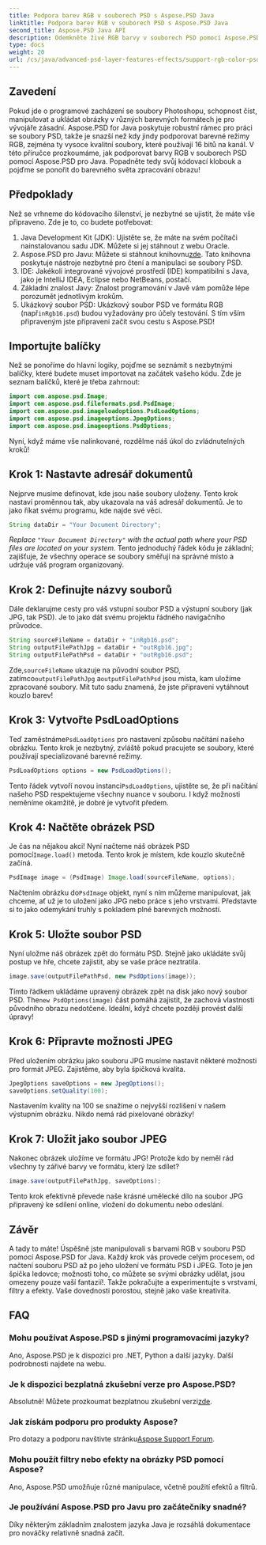 ```yaml
---
title: Podpora barev RGB v souborech PSD s Aspose.PSD Java
linktitle: Podpora barev RGB v souborech PSD s Aspose.PSD Java
second_title: Aspose.PSD Java API
description: Odemkněte živé RGB barvy v souborech PSD pomocí Aspose.PSD pro Java! Postupujte podle našeho podrobného průvodce, abyste své snímky bez námahy vylepšili a uložili.
type: docs
weight: 20
url: /cs/java/advanced-psd-layer-features-effects/support-rgb-color-psd-files/
---
```

## Zavedení
Pokud jde o programové zacházení se soubory Photoshopu, schopnost číst, manipulovat a ukládat obrázky v různých barevných formátech je pro vývojáře zásadní. Aspose.PSD for Java poskytuje robustní rámec pro práci se soubory PSD, takže je snazší než kdy jindy podporovat barevné režimy RGB, zejména ty vysoce kvalitní soubory, které používají 16 bitů na kanál. V této příručce prozkoumáme, jak podporovat barvy RGB v souborech PSD pomocí Aspose.PSD pro Java. Popadněte tedy svůj kódovací klobouk a pojďme se ponořit do barevného světa zpracování obrazu!
## Předpoklady
Než se vrhneme do kódovacího šílenství, je nezbytné se ujistit, že máte vše připraveno. Zde je to, co budete potřebovat:
1. Java Development Kit (JDK): Ujistěte se, že máte na svém počítači nainstalovanou sadu JDK. Můžete si jej stáhnout z webu Oracle.
2.  Aspose.PSD pro Javu: Můžete si stáhnout knihovnu[zde](https://releases.aspose.com/psd/java/). Tato knihovna poskytuje nástroje nezbytné pro čtení a manipulaci se soubory PSD.
3. IDE: Jakékoli integrované vývojové prostředí (IDE) kompatibilní s Java, jako je IntelliJ IDEA, Eclipse nebo NetBeans, postačí.
4. Základní znalost Javy: Znalost programování v Javě vám pomůže lépe porozumět jednotlivým krokům.
5.  Ukázkový soubor PSD: Ukázkový soubor PSD ve formátu RGB (např`inRgb16.psd`) budou vyžadovány pro účely testování.
S tím vším připraveným jste připraveni začít svou cestu s Aspose.PSD!
## Importujte balíčky
Než se ponoříme do hlavní logiky, pojďme se seznámit s nezbytnými balíčky, které budete muset importovat na začátek vašeho kódu. Zde je seznam balíčků, které je třeba zahrnout:
```java
import com.aspose.psd.Image;
import com.aspose.psd.fileformats.psd.PsdImage;
import com.aspose.psd.imageloadoptions.PsdLoadOptions;
import com.aspose.psd.imageoptions.JpegOptions;
import com.aspose.psd.imageoptions.PsdOptions;
```
Nyní, když máme vše nalinkované, rozdělme náš úkol do zvládnutelných kroků!
## Krok 1: Nastavte adresář dokumentů
Nejprve musíme definovat, kde jsou naše soubory uloženy. Tento krok nastaví proměnnou tak, aby ukazovala na váš adresář dokumentů. Je to jako říkat svému programu, kde najde své věci.
```java
String dataDir = "Your Document Directory";
```
*Replace `"Your Document Directory"` with the actual path where your PSD files are located on your system.* 
Tento jednoduchý řádek kódu je základní; zajišťuje, že všechny operace se soubory směřují na správné místo a udržuje váš program organizovaný.
## Krok 2: Definujte názvy souborů
Dále deklarujme cesty pro váš vstupní soubor PSD a výstupní soubory (jak JPG, tak PSD). Je to jako dát svému projektu řádného navigačního průvodce.
```java
String sourceFileName = dataDir + "inRgb16.psd";
String outputFilePathJpg = dataDir + "outRgb16.jpg";
String outputFilePathPsd = dataDir + "outRgb16.psd";
```
 Zde,`sourceFileName` ukazuje na původní soubor PSD, zatímco`outputFilePathJpg` a`outputFilePathPsd` jsou místa, kam uložíme zpracované soubory. Mít tuto sadu znamená, že jste připraveni vytáhnout kouzlo barev!
## Krok 3: Vytvořte PsdLoadOptions
 Teď zaměstnáme`PsdLoadOptions` pro nastavení způsobu načítání našeho obrázku. Tento krok je nezbytný, zvláště pokud pracujete se soubory, které používají specializované barevné režimy.
```java
PsdLoadOptions options = new PsdLoadOptions();
```
 Tento řádek vytvoří novou instanci`PsdLoadOptions`, ujistěte se, že při načítání našeho PSD respektujeme všechny nuance v souboru. I když možnosti neměníme okamžitě, je dobré je vytvořit předem.
## Krok 4: Načtěte obrázek PSD
Je čas na nějakou akci! Nyní načteme náš obrázek PSD pomocí`Image.load()` metoda. Tento krok je místem, kde kouzlo skutečně začíná.
```java
PsdImage image = (PsdImage) Image.load(sourceFileName, options);
```
 Načtením obrázku do`PsdImage` objekt, nyní s ním můžeme manipulovat, jak chceme, ať už je to uložení jako JPG nebo práce s jeho vrstvami. Představte si to jako odemykání truhly s pokladem plné barevných možností.
## Krok 5: Uložte soubor PSD
Nyní uložme náš obrázek zpět do formátu PSD. Stejně jako ukládáte svůj postup ve hře, chcete zajistit, aby se vaše práce neztratila.
```java
image.save(outputFilePathPsd, new PsdOptions(image));
```
 Tímto řádkem ukládáme upravený obrázek zpět na disk jako nový soubor PSD. The`new PsdOptions(image)` část pomáhá zajistit, že zachová vlastnosti původního obrazu nedotčené. Ideální, když chcete později provést další úpravy!
## Krok 6: Připravte možnosti JPEG
Před uložením obrázku jako souboru JPG musíme nastavit některé možnosti pro formát JPEG. Zajistěme, aby byla špičková kvalita.
```java
JpegOptions saveOptions = new JpegOptions();
saveOptions.setQuality(100);
```
Nastavením kvality na 100 se snažíme o nejvyšší rozlišení v našem výstupním obrázku. Nikdo nemá rád pixelované obrázky! 
## Krok 7: Uložit jako soubor JPEG
Nakonec obrázek uložíme ve formátu JPG! Protože kdo by neměl rád všechny ty zářivé barvy ve formátu, který lze sdílet?
```java
image.save(outputFilePathJpg, saveOptions);
```
Tento krok efektivně převede naše krásné umělecké dílo na soubor JPG připravený ke sdílení online, vložení do dokumentu nebo odeslání.
## Závěr
A tady to máte! Úspěšně jste manipulovali s barvami RGB v souboru PSD pomocí Aspose.PSD for Java. Každý krok vás provede celým procesem, od načtení souboru PSD až po jeho uložení ve formátu PSD i JPEG. Toto je jen špička ledovce; možnosti toho, co můžete se svými obrázky udělat, jsou omezeny pouze vaší fantazií!.
Takže pokračujte a experimentujte s vrstvami, filtry a efekty. Vaše dovednosti porostou, stejně jako vaše kreativita.

## FAQ
### Mohu používat Aspose.PSD s jinými programovacími jazyky?  
Ano, Aspose.PSD je k dispozici pro .NET, Python a další jazyky. Další podrobnosti najdete na webu.
### Je k dispozici bezplatná zkušební verze pro Aspose.PSD?  
 Absolutně! Můžete prozkoumat bezplatnou zkušební verzi[zde](https://releases.aspose.com/).
### Jak získám podporu pro produkty Aspose?  
 Pro dotazy a podporu navštivte stránku[Aspose Support Forum](https://forum.aspose.com/c/psd/34).
### Mohu použít filtry nebo efekty na obrázky PSD pomocí Aspose?  
Ano, Aspose.PSD umožňuje různé manipulace, včetně použití efektů a filtrů.
### Je používání Aspose.PSD pro Javu pro začátečníky snadné?  
Díky některým základním znalostem jazyka Java je rozsáhlá dokumentace pro nováčky relativně snadná začít.